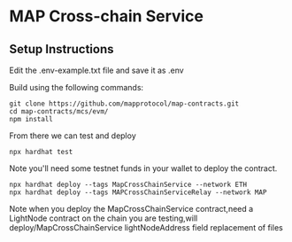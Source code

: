# MAP Cross-chain Service


## Setup Instructions
Edit the .env-example.txt file and save it as .env

Build using the following commands:

```shell
git clone https://github.com/mapprotocol/map-contracts.git
cd map-contracts/mcs/evm/
npm install
```

From there we can test and deploy

```shell
npx hardhat test
```

Note you'll need some testnet funds in your wallet to deploy the contract.

```shell
npx hardhat deploy --tags MapCrossChainService --network ETH
npx hardhat deploy --tags MAPCrossChainServiceRelay --network MAP
```

Note when you deploy the MapCrossChainService contract,need a LightNode contract on the chain you are testing,will deploy/MapCrossChainService lightNodeAddress field replacement of files